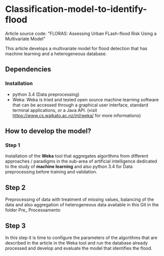 # Classification-model-to-identify-flood
Article source code: "FLORAS:  Assessing  Urban  FLash-flood  Risk  Using  a Multivariate Model"

This article develops a multivariate model for flood detection that has machine learning and a heterogeneous database.

## Dependencies

### Installation
* python 3.4 (Data preprocessing)
* Weka: Weka is tried and tested open source machine learning software that can be accessed through a graphical user interface, standard terminal applications, or a Java API. (visit https://www.cs.waikato.ac.nz/ml/weka/ for more informations)

## How to develop the model?

### Step 1

Installation of the **Weka** tool that aggregates algorithms from different approaches / paradigms in the sub-area of artificial intelligence dedicated to the study of **machine learning** and also python 3.4 for Data preprocessing before training and validation.

## Step 2

Preprocessing of data with treatment of missing values, balancing of the data and also aggregation of heterogeneous data available in this Git in the folder Pre_ Processamento

## Step 3

In this step it is time to configure the parameters of the algorithms that are described in the article in the Weka tool and run the database already processed and develop and evaluate the model that identifies the flood.


